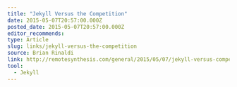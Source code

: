 ```yaml
---
title: "Jekyll Versus the Competition"
date: 2015-05-07T20:57:00.000Z
posted_date: 2015-05-07T20:57:00.000Z
editor_recommends:
type: Article
slug: links/jekyll-versus-the-competition
source: Brian Rinaldi
link: http://remotesynthesis.com/general/2015/05/07/jekyll-versus-competition
tool:
  - Jekyll
---
```






